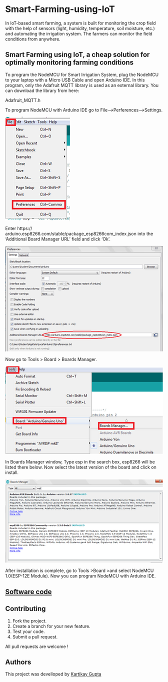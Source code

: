 # Smart-Farming-using-IoT
In IoT-based smart farming, a system is built for monitoring the crop field with the help of sensors (light, humidity, temperature, soil moisture, etc.) and automating the irrigation system. The farmers can monitor the field conditions from anywhere.

## Smart Farming using IoT, a cheap solution for optimally monitoring farming conditions
To program the NodeMCU for Smart Irrigation System, plug the NodeMCU to your laptop with a Micro USB Cable and open Arduino IDE. In this program, only the Adafruit MQTT library is used as an external library. You can download the library from here:

Adafruit_MQTT.h

To program NodeMCU with Arduino IDE go to File–>Perferences–>Settings.

![a](https://github.com/Kartikay77/Resume/blob/main/Smart%20Farming%20using%20IoT/media/IoT1.png?raw=true)



 

Enter https:// arduino.esp8266.com/stable/package_esp8266com_index.json into the ‘Additional Board Manager URL’ field and click ‘Ok’.

![b](https://github.com/Kartikay77/Resume/blob/main/Smart%20Farming%20using%20IoT/media/IoT2.png?raw=true)

 

Now go to Tools > Board > Boards Manager.

![c](https://github.com/Kartikay77/Resume/blob/main/Smart%20Farming%20using%20IoT/media/IoT3.png?raw=true)


 

In Boards Manager window, Type esp in the search box, esp8266 will be listed there below. Now select the latest version of the board and click on install.

![d](https://github.com/Kartikay77/Resume/blob/main/Smart%20Farming%20using%20IoT/media/IoT4.png?raw=true)




After installation is complete, go to Tools >Board >and select NodeMCU 1.0(ESP-12E Module). Now you can program NodeMCU with Arduino IDE.

 ## [Software code](https://github.com/Kartikay77/Smart-Farming-using-IoT/blob/main/main.cpp)
 
## Contributing
1. Fork the project.
2. Create a branch for your new feature.
3. Test your code.
5. Submit a pull request.

All pull requests are welcome !

## Authors
This project was develloped by [Kartikay Gupta](https://github.com/Kartikay77)


